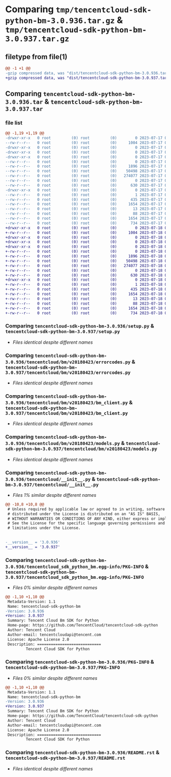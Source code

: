 # Comparing `tmp/tencentcloud-sdk-python-bm-3.0.936.tar.gz` & `tmp/tencentcloud-sdk-python-bm-3.0.937.tar.gz`

## filetype from file(1)

```diff
@@ -1 +1 @@
-gzip compressed data, was "dist/tencentcloud-sdk-python-bm-3.0.936.tar", last modified: Mon Jul 17 00:18:11 2023, max compression
+gzip compressed data, was "dist/tencentcloud-sdk-python-bm-3.0.937.tar", last modified: Tue Jul 18 00:17:57 2023, max compression
```

## Comparing `tencentcloud-sdk-python-bm-3.0.936.tar` & `tencentcloud-sdk-python-bm-3.0.937.tar`

### file list

```diff
@@ -1,19 +1,19 @@
-drwxr-xr-x   0 root         (0) root         (0)        0 2023-07-17 00:18:11.000000 tencentcloud-sdk-python-bm-3.0.936/
--rw-r--r--   0 root         (0) root         (0)     1004 2023-07-17 00:18:11.000000 tencentcloud-sdk-python-bm-3.0.936/setup.py
-drwxr-xr-x   0 root         (0) root         (0)        0 2023-07-17 00:18:11.000000 tencentcloud-sdk-python-bm-3.0.936/tencentcloud/
-drwxr-xr-x   0 root         (0) root         (0)        0 2023-07-17 00:18:11.000000 tencentcloud-sdk-python-bm-3.0.936/tencentcloud/bm/
-drwxr-xr-x   0 root         (0) root         (0)        0 2023-07-17 00:18:11.000000 tencentcloud-sdk-python-bm-3.0.936/tencentcloud/bm/v20180423/
--rw-r--r--   0 root         (0) root         (0)        0 2023-07-17 00:18:11.000000 tencentcloud-sdk-python-bm-3.0.936/tencentcloud/bm/v20180423/__init__.py
--rw-r--r--   0 root         (0) root         (0)     1896 2023-07-17 00:18:11.000000 tencentcloud-sdk-python-bm-3.0.936/tencentcloud/bm/v20180423/errorcodes.py
--rw-r--r--   0 root         (0) root         (0)    50498 2023-07-17 00:18:11.000000 tencentcloud-sdk-python-bm-3.0.936/tencentcloud/bm/v20180423/bm_client.py
--rw-r--r--   0 root         (0) root         (0)   274077 2023-07-17 00:18:11.000000 tencentcloud-sdk-python-bm-3.0.936/tencentcloud/bm/v20180423/models.py
--rw-r--r--   0 root         (0) root         (0)        0 2023-07-17 00:18:11.000000 tencentcloud-sdk-python-bm-3.0.936/tencentcloud/bm/__init__.py
--rw-r--r--   0 root         (0) root         (0)      630 2023-07-17 00:18:11.000000 tencentcloud-sdk-python-bm-3.0.936/tencentcloud/__init__.py
-drwxr-xr-x   0 root         (0) root         (0)        0 2023-07-17 00:18:11.000000 tencentcloud-sdk-python-bm-3.0.936/tencentcloud_sdk_python_bm.egg-info/
--rw-r--r--   0 root         (0) root         (0)        1 2023-07-17 00:18:11.000000 tencentcloud-sdk-python-bm-3.0.936/tencentcloud_sdk_python_bm.egg-info/dependency_links.txt
--rw-r--r--   0 root         (0) root         (0)      435 2023-07-17 00:18:11.000000 tencentcloud-sdk-python-bm-3.0.936/tencentcloud_sdk_python_bm.egg-info/SOURCES.txt
--rw-r--r--   0 root         (0) root         (0)     1654 2023-07-17 00:18:11.000000 tencentcloud-sdk-python-bm-3.0.936/tencentcloud_sdk_python_bm.egg-info/PKG-INFO
--rw-r--r--   0 root         (0) root         (0)       13 2023-07-17 00:18:11.000000 tencentcloud-sdk-python-bm-3.0.936/tencentcloud_sdk_python_bm.egg-info/top_level.txt
--rw-r--r--   0 root         (0) root         (0)       88 2023-07-17 00:18:11.000000 tencentcloud-sdk-python-bm-3.0.936/setup.cfg
--rw-r--r--   0 root         (0) root         (0)     1654 2023-07-17 00:18:11.000000 tencentcloud-sdk-python-bm-3.0.936/PKG-INFO
--rw-r--r--   0 root         (0) root         (0)      734 2023-07-17 00:18:11.000000 tencentcloud-sdk-python-bm-3.0.936/README.rst
+drwxr-xr-x   0 root         (0) root         (0)        0 2023-07-18 00:17:57.000000 tencentcloud-sdk-python-bm-3.0.937/
+-rw-r--r--   0 root         (0) root         (0)     1004 2023-07-18 00:17:56.000000 tencentcloud-sdk-python-bm-3.0.937/setup.py
+drwxr-xr-x   0 root         (0) root         (0)        0 2023-07-18 00:17:57.000000 tencentcloud-sdk-python-bm-3.0.937/tencentcloud/
+drwxr-xr-x   0 root         (0) root         (0)        0 2023-07-18 00:17:57.000000 tencentcloud-sdk-python-bm-3.0.937/tencentcloud/bm/
+drwxr-xr-x   0 root         (0) root         (0)        0 2023-07-18 00:17:57.000000 tencentcloud-sdk-python-bm-3.0.937/tencentcloud/bm/v20180423/
+-rw-r--r--   0 root         (0) root         (0)        0 2023-07-18 00:17:56.000000 tencentcloud-sdk-python-bm-3.0.937/tencentcloud/bm/v20180423/__init__.py
+-rw-r--r--   0 root         (0) root         (0)     1896 2023-07-18 00:17:56.000000 tencentcloud-sdk-python-bm-3.0.937/tencentcloud/bm/v20180423/errorcodes.py
+-rw-r--r--   0 root         (0) root         (0)    50498 2023-07-18 00:17:56.000000 tencentcloud-sdk-python-bm-3.0.937/tencentcloud/bm/v20180423/bm_client.py
+-rw-r--r--   0 root         (0) root         (0)   274077 2023-07-18 00:17:56.000000 tencentcloud-sdk-python-bm-3.0.937/tencentcloud/bm/v20180423/models.py
+-rw-r--r--   0 root         (0) root         (0)        0 2023-07-18 00:17:56.000000 tencentcloud-sdk-python-bm-3.0.937/tencentcloud/bm/__init__.py
+-rw-r--r--   0 root         (0) root         (0)      630 2023-07-18 00:17:56.000000 tencentcloud-sdk-python-bm-3.0.937/tencentcloud/__init__.py
+drwxr-xr-x   0 root         (0) root         (0)        0 2023-07-18 00:17:57.000000 tencentcloud-sdk-python-bm-3.0.937/tencentcloud_sdk_python_bm.egg-info/
+-rw-r--r--   0 root         (0) root         (0)        1 2023-07-18 00:17:56.000000 tencentcloud-sdk-python-bm-3.0.937/tencentcloud_sdk_python_bm.egg-info/dependency_links.txt
+-rw-r--r--   0 root         (0) root         (0)      435 2023-07-18 00:17:57.000000 tencentcloud-sdk-python-bm-3.0.937/tencentcloud_sdk_python_bm.egg-info/SOURCES.txt
+-rw-r--r--   0 root         (0) root         (0)     1654 2023-07-18 00:17:56.000000 tencentcloud-sdk-python-bm-3.0.937/tencentcloud_sdk_python_bm.egg-info/PKG-INFO
+-rw-r--r--   0 root         (0) root         (0)       13 2023-07-18 00:17:56.000000 tencentcloud-sdk-python-bm-3.0.937/tencentcloud_sdk_python_bm.egg-info/top_level.txt
+-rw-r--r--   0 root         (0) root         (0)       88 2023-07-18 00:17:57.000000 tencentcloud-sdk-python-bm-3.0.937/setup.cfg
+-rw-r--r--   0 root         (0) root         (0)     1654 2023-07-18 00:17:57.000000 tencentcloud-sdk-python-bm-3.0.937/PKG-INFO
+-rw-r--r--   0 root         (0) root         (0)      734 2023-07-18 00:17:56.000000 tencentcloud-sdk-python-bm-3.0.937/README.rst
```

### Comparing `tencentcloud-sdk-python-bm-3.0.936/setup.py` & `tencentcloud-sdk-python-bm-3.0.937/setup.py`

 * *Files identical despite different names*

### Comparing `tencentcloud-sdk-python-bm-3.0.936/tencentcloud/bm/v20180423/errorcodes.py` & `tencentcloud-sdk-python-bm-3.0.937/tencentcloud/bm/v20180423/errorcodes.py`

 * *Files identical despite different names*

### Comparing `tencentcloud-sdk-python-bm-3.0.936/tencentcloud/bm/v20180423/bm_client.py` & `tencentcloud-sdk-python-bm-3.0.937/tencentcloud/bm/v20180423/bm_client.py`

 * *Files identical despite different names*

### Comparing `tencentcloud-sdk-python-bm-3.0.936/tencentcloud/bm/v20180423/models.py` & `tencentcloud-sdk-python-bm-3.0.937/tencentcloud/bm/v20180423/models.py`

 * *Files identical despite different names*

### Comparing `tencentcloud-sdk-python-bm-3.0.936/tencentcloud/__init__.py` & `tencentcloud-sdk-python-bm-3.0.937/tencentcloud/__init__.py`

 * *Files 1% similar despite different names*

```diff
@@ -10,8 +10,8 @@
 # Unless required by applicable law or agreed to in writing, software
 # distributed under the License is distributed on an "AS IS" BASIS,
 # WITHOUT WARRANTIES OR CONDITIONS OF ANY KIND, either express or implied.
 # See the License for the specific language governing permissions and
 # limitations under the License.
 
 
-__version__ = '3.0.936'
+__version__ = '3.0.937'
```

### Comparing `tencentcloud-sdk-python-bm-3.0.936/tencentcloud_sdk_python_bm.egg-info/PKG-INFO` & `tencentcloud-sdk-python-bm-3.0.937/tencentcloud_sdk_python_bm.egg-info/PKG-INFO`

 * *Files 0% similar despite different names*

```diff
@@ -1,10 +1,10 @@
 Metadata-Version: 1.1
 Name: tencentcloud-sdk-python-bm
-Version: 3.0.936
+Version: 3.0.937
 Summary: Tencent Cloud Bm SDK for Python
 Home-page: https://github.com/TencentCloud/tencentcloud-sdk-python
 Author: Tencent Cloud
 Author-email: tencentcloudapi@tencent.com
 License: Apache License 2.0
 Description: ============================
         Tencent Cloud SDK for Python
```

### Comparing `tencentcloud-sdk-python-bm-3.0.936/PKG-INFO` & `tencentcloud-sdk-python-bm-3.0.937/PKG-INFO`

 * *Files 0% similar despite different names*

```diff
@@ -1,10 +1,10 @@
 Metadata-Version: 1.1
 Name: tencentcloud-sdk-python-bm
-Version: 3.0.936
+Version: 3.0.937
 Summary: Tencent Cloud Bm SDK for Python
 Home-page: https://github.com/TencentCloud/tencentcloud-sdk-python
 Author: Tencent Cloud
 Author-email: tencentcloudapi@tencent.com
 License: Apache License 2.0
 Description: ============================
         Tencent Cloud SDK for Python
```

### Comparing `tencentcloud-sdk-python-bm-3.0.936/README.rst` & `tencentcloud-sdk-python-bm-3.0.937/README.rst`

 * *Files identical despite different names*

